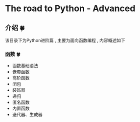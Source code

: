 # The road to Python - Advanced


<extoc></extoc>

## 介绍  🍀

该目录下为Python进阶篇 , 主要为面向函数编程 , 内容概述如下

### 函数  🍀

- 函数基础语法
- 嵌套函数
- 高阶函数
- 闭包
- 装饰器
- 递归
- 匿名函数
- 内置函数
- 迭代器、生成器
